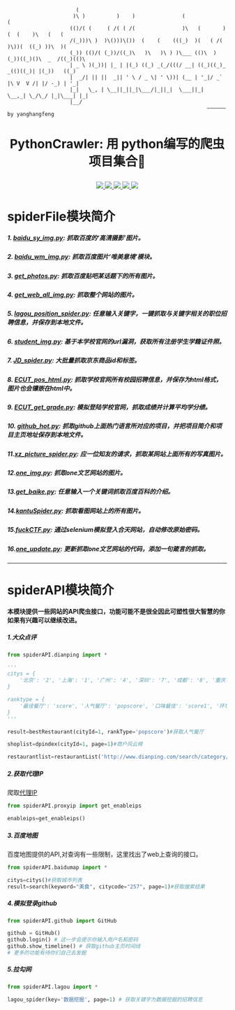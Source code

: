 ```shell
                      (                                                                        
                     )\ )          )    )               (                       (             
                    (()/( (     ( /( ( /(               )\   (       )  (  (    )\   (   (    
                    /(_)))\ )  )\()))\())  (    (    (((_)  )(   ( /(  )\))(  ((_) ))\  )(   
                    (_)) (()/( (_))/((_)\   )\   )\ ) )\___ (()\  )(_))((_)()\  _  /((_)(()\  
                    | _ \ )(_))| |_ | |(_) ((_) _(_/(((/ __| ((_)((_)_ _(()((_)| |(_))   ((_)
                    |  _/| || ||  _|| ' \ / _ \| ' \))| (__ | '_|/ _` |\ V  V /| |/ -_) | '_|
                    |_|   \_, | \__||_||_|\___/|_||_|  \___||_|  \__,_| \_/\_/ |_|\___| |_|   
                    |__/  
                                                                —————— by yanghangfeng
```
# <p align="center">PythonCrawler: 用  python编写的爬虫项目集合:bug:</p>

<p align="center">
    <a href="https://github.com/yhangf/PythonCrawler/blob/master/LICENSE">
        <img src="https://img.shields.io/cocoapods/l/EFQRCode.svg?style=flat">
        </a>
    <a href="">
        <img src="https://img.shields.io/badge/未完-间断性更新-orange.svg">
        </a>
    <a href="https://github.com/python/cpython">
        <img src="https://img.shields.io/badge/language-python-ff69b4.svg">
        </a>
    <a href="https://github.com/yhangf/PythonCrawler">
    <img src="https://img.shields.io/github/stars/yhangf/PythonCrawler.svg?style=social&label=Star">
        </a>
    <a href="https://github.com/yhangf/PythonCrawler">
    <img src="https://img.shields.io/github/forks/yhangf/PythonCrawler.svg?style=social&label=Fork">
        </a>
</p>


# spiderFile模块简介

##### 1.    [baidu_sy_img.py](https://github.com/yhangf/PythonCrawler/blob/master/spiderFile/baidu_sy_img.py): 抓取百度的‘高清摄影’图片。

##### 2.  [baidu_wm_img.py](https://github.com/yhangf/PythonCrawler/blob/master/spiderFile/baidu_wm_img.py): 抓取百度图片‘唯美意境’模块。

##### 3.  [get_photos.py](https://github.com/yhangf/PythonCrawler/blob/master/spiderFile/get_photos.py): 抓取百度贴吧某话题下的所有图片。

##### 4.  [get_web_all_img.py](https://github.com/yhangf/PythonCrawler/blob/master/spiderFile/get_web_all_img.py): 抓取整个网站的图片。

##### 5.  [lagou_position_spider.py](https://github.com/yhangf/PythonCrawler/blob/master/spiderFile/lagou_position_spider.py): 任意输入关键字，一键抓取与关键字相关的职位招聘信息，并保存到本地文件。

##### 6.  [student_img.py](https://github.com/yhangf/PythonCrawler/blob/master/spiderFile/student_img.py): 基于本学校官网的url漏洞，获取所有注册学生学籍证件照。

##### 7.  [JD_spider.py](https://github.com/yhangf/PythonCrawler/blob/master/spiderFile/JD_spider.py): 大批量抓取京东商品id和标签。

##### 8.  [ECUT_pos_html.py](https://github.com/yhangf/PythonCrawler/blob/master/spiderFile/ECUT_pos_html.py): 抓取学校官网所有校园招聘信息，并保存为html格式，图片也会镶嵌在html中。

##### 9.  [ECUT_get_grade.py](https://github.com/yhangf/PythonCrawler/blob/master/spiderFile/ECUT_get_grade.py): 模拟登陆学校官网，抓取成绩并计算平均学分绩。

##### 10. [github_hot.py](https://github.com/yhangf/PythonCrawler/blob/master/spiderFile/github_hot.py): 抓取github上面热门语言所对应的项目，并把项目简介和项目主页地址保存到本地文件。

##### 11.[xz_picture_spider.py](https://github.com/yhangf/PythonCrawler/blob/master/spiderFile/xz_picture_spider.py): 应一位知友的请求，抓取某网站上面所有的写真图片。

##### 12.[one_img.py](https://github.com/yhangf/PythonCrawler/blob/master/spiderFile/one_img.py): 抓取one文艺网站的图片。

##### 13.[get_baike.py](https://github.com/yhangf/PythonCrawler/blob/master/spiderFile/get_baike.py): 任意输入一个关键词抓取百度百科的介绍。

##### 14.[kantuSpider.py](https://github.com/yhangf/PythonCrawler/blob/master/spiderFile/kantuSpider.py): 抓取看图网站上的所有图片。

##### 15.[fuckCTF.py](https://github.com/yhangf/PythonCrawler/blob/master/spiderFile/fuckCTF.py): 通过selenium模拟登入合天网站，自动修改原始密码。

##### 16.[one_update.py](https://github.com/yhangf/PythonCrawler/blob/master/spiderFile/one_update.py): 更新抓取one文艺网站的代码，添加一句箴言的抓取。

---
# spiderAPI模块简介

#### 本模块提供一些网站的API爬虫接口，功能可能不是很全因此可塑性很大智慧的你如果有兴趣可以继续改进。

##### 1.大众点评

```python
from spiderAPI.dianping import *

'''
citys = {
    '北京': '2', '上海': '1', '广州': '4', '深圳': '7', '成都': '8', '重庆': '9', '杭州': '3', '南京': '5', '沈阳': '18', '苏州': '6', '天津': '10','武汉': '16', '西安': '17', '长沙': '344', '大连': '19', '济南': '22', '宁波': '11', '青岛': '21', '无锡': '13', '厦门': '15', '郑州': '160'
}

ranktype = {
    '最佳餐厅': 'score', '人气餐厅': 'popscore', '口味最佳': 'score1', '环境最佳': 'score2', '服务最佳': 'score3'
}
'''

result=bestRestaurant(cityId=1, rankType='popscore')#获取人气餐厅

shoplist=dpindex(cityId=1, page=1)#商户风云榜

restaurantlist=restaurantList('http://www.dianping.com/search/category/2/10/p2')#获取餐厅

```

##### 2.获取代理IP
爬取[代理IP](http://proxy.ipcn.org)
```python
from spiderAPI.proxyip import get_enableips

enableips=get_enableips()

```

##### 3.百度地图

百度地图提供的API,对查询有一些限制，这里找出了web上查询的接口。
```python
from spiderAPI.baidumap import *

citys=citys()#获取城市列表
result=search(keyword="美食", citycode="257", page=1)#获取搜索结果

```

##### 4.模拟登录github
```python
from spiderAPI.github import GitHub

github = GitHub()
github.login() # 这一步会提示你输入用户名和密码
github.show_timeline() # 获取github主页时间线
# 更多的功能有待你们自己去发掘
```

##### 5.拉勾网
```python
from spiderAPI.lagou import *

lagou_spider(key='数据挖掘', page=1) # 获取关键字为数据挖掘的招聘信息
```
